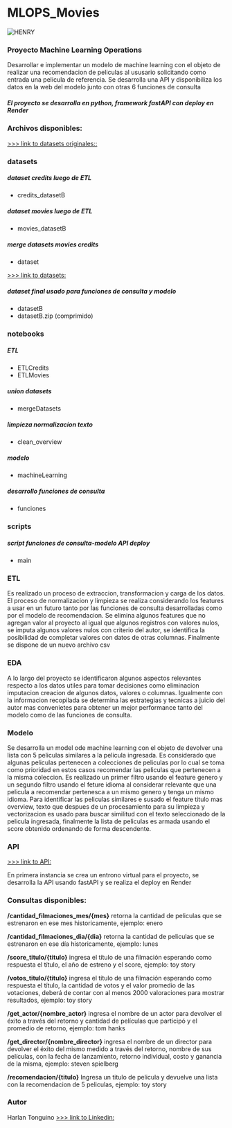 # MLOPS_Movies

![HENRY](https://techsmart.gr/wp-content/uploads/2020/11/greek-subs-movies-700x337.jpg)



### Proyecto Machine Learning Operations
Desarrollar e implementar un modelo de machine learning con el objeto de realizar una recomendacion de peliculas al ususario solicitando como entrada una pelicula de referencia. Se desarrolla una API y disponibiliza los datos en la web del modelo junto con otras 6 funciones de consulta

##### El proyecto se desarrolla en python, framework fastAPI con deploy en Render

### Archivos disponibles:

[>>> link to datasets originales::](https://drive.google.com/drive/folders/1nvSjC2JWUH48o3pb8xlKofi8SNHuNWeu?usp=drive_link)

### datasets
##### dataset credits luego de ETL
- credits_datasetB

##### dataset movies luego de ETL
- movies_datasetB

##### merge datasets movies credits
- dataset

[>>> link to datasets:](https://drive.google.com/drive/folders/1xVffW_ZzxDqapntXYpQFA8wwOYSzXyZx?usp=drive_link)

##### dataset final usado para funciones de consulta y modelo
- datasetB
- datasetB.zip (comprimido)

### notebooks
##### ETL
- ETLCredits
- ETLMovies

##### union datasets 
- mergeDatasets

##### limpieza normalizacion texto 
- clean_overview

##### modelo
- machineLearning

##### desarrollo funciones de consulta
- funciones

### scripts
##### script funciones de consulta-modelo API deploy
- main

### ETL

Es realizado un proceso de extraccion, transformacion y carga de los datos. El proceso de normalizacion y limpieza se realiza considerando los features a usar en un futuro tanto por las funciones de consulta desarrolladas como por el modelo de recomendacion. Se elimina algunos features que no agregan valor al proyecto al igual que algunos registros con valores nulos, se imputa algunos valores nulos con criterio del autor, se identifica la posibilidad de completar valores con datos de otras columnas. Finalmente se dispone de un nuevo archivo csv

### EDA

A lo largo del proyecto se identificaron algunos aspectos relevantes respecto a los datos utiles para tomar decisiones como eliminacion imputacion creacion de algunos datos, valores o columnas. Igualmente con la informacion recopilada se determina las estrategias y tecnicas a juicio del autor mas convenietes para obtener un mejor performance tanto del modelo como de las funciones de consulta. 

### Modelo 

Se desarrolla un model ode machine learning con el objeto de devolver una lista con 5 peliculas similares a la pelicula ingresada. Es considerado que algunas peliculas pertenecen a colecciones de peliculas por lo cual se toma como prioridad en estos casos recomendar las peliculas que pertenecen a la misma coleccion. Es realizado un primer filtro usando el feature genero y un segundo filtro usando el feture idioma al considerar relevante que una pelicula a recomendar pertenesca a un mismo genero y tenga un mismo idioma. Para identificar las peliculas similares e susado el feature titulo mas overview, texto que despues de un procesamiento para su limpieza y vectorizacion es usado para buscar similitud con el texto seleccionado de la pelicula ingresada, finalmente la lista de peliculas es armada usando el score obtenido  ordenando de forma descendente.

### API

[>>> link to API:](https://mlops-movies-4683.onrender.com/docs#/docs)

En primera instancia se crea un entrono virtual para el proyecto, se desarrolla la API usando fastAPI y se realiza el deploy en Render

### Consultas disponibles:

**/cantidad_filmaciones_mes/{mes}** retorna la cantidad de peliculas que se estrenaron en ese mes historicamente, ejemplo: enero

**/cantidad_filmaciones_dia/{dia}** retorna la cantidad de peliculas que se estrenaron en ese día historicamente, ejemplo: lunes

**/score_titulo/{titulo}** ingresa el título de una filmación esperando como respuesta el título, el año de estreno y el score, ejemplo: toy story
 
**/votos_titulo/{titulo}** ingresa el título de una filmación esperando como respuesta el título, la cantidad de votos y el valor promedio de las votaciones, deberá de contar con al menos 2000 valoraciones para mostrar resultados, ejemplo: toy story

**/get_actor/{nombre_actor}**  ingresa el nombre de un actor para devolver el éxito a través del retorno y cantidad de películas que participó y el promedio de retorno, ejemplo: tom hanks
 
**/get_director/{nombre_director}** ingresa el nombre de un director para devolver el éxito del mismo medido a través del retorno, nombre de sus películas, con la fecha de lanzamiento, retorno individual, costo y ganancia de la misma, ejemplo: steven spielberg

**/recomendacion/{titulo}** Ingresa un titulo de pelicula y devuelve una lista con la recomendacion de 5 peliculas, ejemplo: toy story

### Autor
Harlan Tonguino
[>>> link to Linkedin:](https://www.linkedin.com/in/harlan-tonguino-37048a174)
